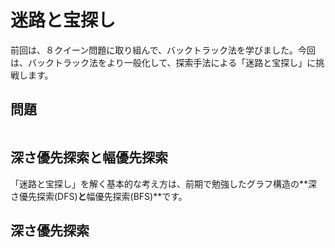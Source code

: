 
# 迷路と宝探し

前回は、８クイーン問題に取り組んで、バックトラック法を学びました。今回は、バックトラック法をより一般化して、探索手法による「迷路と宝探し」に挑戦します。

## 問題

```

```

## 深さ優先探索と幅優先探索

「迷路と宝探し」を解く基本的な考え方は、前期で勉強したグラフ構造の**深さ優先探索(DFS)**と**幅優先探索(BFS)**です。

## 深さ優先探索
